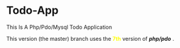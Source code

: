 # Todo-App
This Is A Php/Pdo/Mysql Todo Application

This version (the master) branch uses the <b style="color:yellow;">7th</b> version of <b><i>php/pdo</i></b> .
